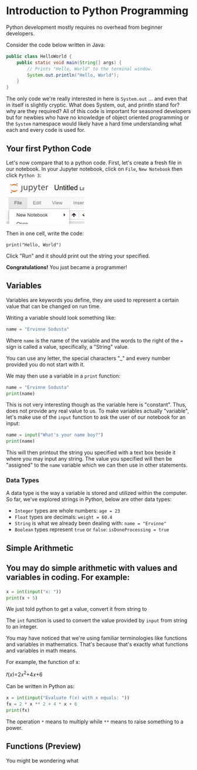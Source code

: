 # Introduction to Python Programming

Python development mostly requires no overhead from beginner developers.

Consider the code below written in Java:

```java
public class HelloWorld {
    public static void main(String[] args) {
        // Prints "Hello, World" to the terminal window.
        System.out.println("Hello, World");
    }
}
```

The only code we're really interested in here is ``System.out`` ... and even that in itself is slightly cryptic. What does System, out, and println stand for? why are they required? All of this code is important for seasoned developers but for newbies who have no knowledge of object oriented programming or the `System` namespace would likely have a hard time understanding what each and every code is used for.

## Your first Python Code

Let's now compare that to a python code. First, let's create a fresh file in our notebook. In your Jupyter notebook, click on `File`, `New Notebook` then click `Python 3`:

![](/img/fig-04-new-notebook.png)

Then in one cell, write the code:

```
print("Hello, World")
```

Click "Run" and it should print out the string your specified.

__Congratulations!__ You just became a programmer!

## Variables

Variables are keywords you define, they are used to represent a certain value that can be changed on run time.

Writing a variable should look something like:

```python
name = "Ervinne Sodusta"
```

Where `name` is the name of the variable and the words to the right of the `=` sign is called a value, specifically, a "String" value.

You can use any letter, the special characters "_" and every number provided
you do not start with it. 

We may then use a variable in a `print` function:

```python
name = "Ervinne Sodusta"
print(name)
```

This is not very interesting though as the variable here is "constant". Thus, does not provide any real value to us. To make variables actually "variable", let's make use of the `input` function to ask the user of our notebook for an input:

```python
name = input("What's your name boy?")
print(name)
```

This will then printout the string you specified with a text box beside it where you may input any string. The value you specified will then be "assigned" to the `name` variable which we can then use in other statements.

### Data Types

A data type is the way a variable is stored and utilized within the computer. So far, we've explored strings in Python, below are other data types:

- `Integer` types are whole numbers: `age = 23` 
- `Float` types are decimals: `weight = 60.4`
- `String` is what we already been dealing with: `name = "Ervinne"`
- `Boolean` types represent `true` or `false`: `isDoneProcessing = true`



## Simple Arithmetic

You may do simple arithmetic with values and variables in coding. For example:
-
```python
x = int(input("x: "))
print(x + 5)
```

We just told python to get a value, convert it from string to 

The `int` function is used to convert the value provided by `input` from string to an integer.

You may have noticed that we're using familiar terminologies like functions and variables in mathematics. That's because that's exactly what functions and variables in math means.

For example, the function of x:

𝑓(𝑥)=2𝑥<sup>2</sup>+4𝑥+6 

Can be written in Python as:

```python
x = int(input("Evaluate f(x) with x equals: "))
fx = 2 * x ** 2 + 4 * x + 6
print(fx)
```

The operation `*` means to multiply while `**` means to raise something to a power.

## Functions (Preview)

You might be wondering what 